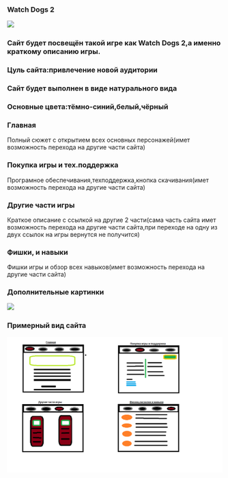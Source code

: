 ### Watch Dogs 2

<img src ="https://i.ytimg.com/vi/9iEkRERbDnc/maxresdefault.jpg">

### Сайт будет посвещён такой игре как Watch Dogs 2,а именно краткому описанию игры.

### Цуль сайта:привлечение новой аудитории

### Сайт будет выполнен в виде натурального вида

### Основные цвета:тёмно-синий,белый,чёрный

### Главная
Полный сюжет с открытием всех основных персонажей(имет возможность перехода на другие части сайта)

### Покупка игры и тех.поддержка
Програмное обеспечивания,техподдержка,кнопка скачивания(имет возможность перехода на другие части сайта)

### Другие части игры
Краткое описание с ссылкой на другие 2 части(сама часть сайта имет возможность перехода на другие части сайта,при переходе на одну из двух ссылок на игры вернутся не получится)

### Фишки, и навыки
Фишки игры и обзор всех навыков(имет возможность перехода на другие части сайта)

### Дополнительные картинки
<img src = "https://i.playground.ru/p/80Kh6a1hf_mFOwCXeVt4WQ.jpeg">


### Примерный вид сайта
<img src = "354.png">
